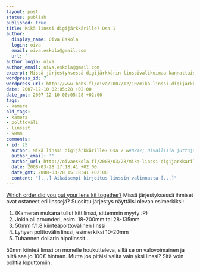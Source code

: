 ```yaml
---
layout: post
status: publish
published: true
title: Mikä linssi digijärkkärille? Osa 1
author:
  display_name: Oiva Eskola
  login: oiva
  email: oiva.eskola@gmail.com
  url: ''
author_login: oiva
author_email: oiva.eskola@gmail.com
excerpt: Missä järjestyksessä digijärkkärin linssivalikoimaa kannattaisi kartuttaa?
wordpress_id: 7
wordpress_url: http://www.bobs.fi/oiva/2007/12/10/mika-linssi-digijarkkarille-osa-1/
date: 2007-12-10 02:05:28 +02:00
date_gmt: 2007-12-10 00:05:28 +02:00
tags:
- kamera
old_tags:
- kamera
- polttoväli
- linssit
- 50mm
comments:
- id: 25
  author: Mikä linssi digijärkkärille? Osa 2 &#8212; Oivallisia juttuja
  author_email: ''
  author_url: http://oivaeskola.fi/2008/03/28/mika-linssi-digijarkkarille-osa-2/
  date: 2008-03-28 17:18:41 +02:00
  date_gmt: 2008-03-28 15:18:41 +02:00
  content: "[...] Aikaisempi kirjoitus linssin valinnasta [...]"
---
```

<p><a href="http://www.pixalo.com/community/general-photography-questions-answers/order-did-you-put-your-lens-kit-together-7423.html">Which order did you put your lens kit together?</a>  Missä järjestyksessä ihmiset ovat ostaneet eri linssejä? Suosittu järjestys näyttäisi olevan esimerkiksi:</p>
<ol>
<li>(Kameran mukana tullut kittilinssi, sittemmin myyty :P)</li>
<li>Jokin all arounderi, esim. 18-200mm tai 28-135mm</li>
<li>50mm f/1.8 kiinteäpolttovälinen linssi</li>
<li>Lyhyen polttovälin linssi, esimerkiksi 10-20mm</li>
<li>Tuhannen dollarin hipolinssit...</li>
</ol>
<p>50mm kiinteä linssi on monelle houkutteleva, sillä se on valovoimainen ja niitä saa jo 100&euro; hintaan. Mutta jos pitäisi valita vain yksi linssi? Sitä voin pohtia loputtomiin.</p>
